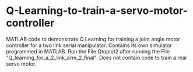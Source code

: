 # Q-Learning-to-train-a-servo-motor-controller
MATLAB code to demonstrate Q Learning for training a joint angle motor controller for a two link serial manipulator. Contains its own simulator programmed in MATLAB. Run the File Qtoplot2 after running the File "Q_learning_for_a_2_link_arm_2_final". Does not contain code to train a real servo motor.
